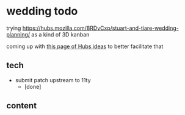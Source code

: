 # wedding todo

trying https://hubs.mozilla.com/8RDvCxp/stuart-and-tiare-wedding-planning/ as a kind of 3D kanban

coming up with [this page of Hubs ideas](f174f43d-2cc2-4bb6-894f-f9947218f8a5.md) to better facilitate that

## tech

- submit patch upstream to 11ty
  - [done]

## content
